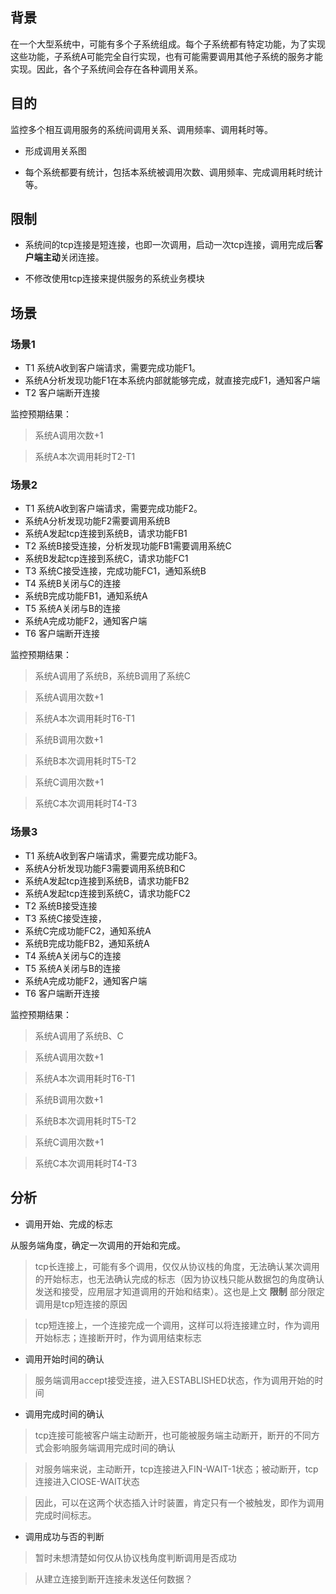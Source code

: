 
## 背景

在一个大型系统中，可能有多个子系统组成。每个子系统都有特定功能，为了实现这些功能，子系统A可能完全自行实现，也有可能需要调用其他子系统的服务才能实现。因此，各个子系统间会存在各种调用关系。


## 目的

监控多个相互调用服务的系统间调用关系、调用频率、调用耗时等。

* 形成调用关系图

* 每个系统都要有统计，包括本系统被调用次数、调用频率、完成调用耗时统计等。

## 限制

* 系统间的tcp连接是短连接，也即一次调用，启动一次tcp连接，调用完成后**客户端主动**关闭连接。


* 不修改使用tcp连接来提供服务的系统业务模块



## 场景

### 场景1

* T1	  系统A收到客户端请求，需要完成功能F1。
*	系统A分析发现功能F1在本系统内部就能够完成，就直接完成F1，通知客户端
* T2	  客户端断开连接


监控预期结果：
>	系统A调用次数+1

>	系统A本次调用耗时T2-T1

### 场景2

* T1	  系统A收到客户端请求，需要完成功能F2。
*	系统A分析发现功能F2需要调用系统B
*	系统A发起tcp连接到系统B，请求功能FB1
* T2    系统B接受连接，分析发现功能FB1需要调用系统C
*	系统B发起tcp连接到系统C，请求功能FC1
* T3	  系统C接受连接，完成功能FC1，通知系统B
* T4	  系统B关闭与C的连接
*	系统B完成功能FB1，通知系统A
* T5 	  系统A关闭与B的连接
*	系统A完成功能F2，通知客户端
* T6	  客户端断开连接

监控预期结果：
>	系统A调用了系统B，系统B调用了系统C

>	系统A调用次数+1

>	系统A本次调用耗时T6-T1

>	系统B调用次数+1

>	系统B本次调用耗时T5-T2

>	系统C调用次数+1

>	系统C本次调用耗时T4-T3

### 场景3

* T1	  系统A收到客户端请求，需要完成功能F3。
*	系统A分析发现功能F3需要调用系统B和C
*	系统A发起tcp连接到系统B，请求功能FB2
*	系统A发起tcp连接到系统C，请求功能FC2
* T2	  系统B接受连接
* T3	  系统C接受连接，
*	系统C完成功能FC2，通知系统A
*	系统B完成功能FB2，通知系统A
* T4 	  系统A关闭与C的连接
* T5	  系统A关闭与B的连接
*	系统A完成功能F2，通知客户端
* T6	客户端断开连接

监控预期结果：
>	系统A调用了系统B、C

>	系统A调用次数+1

>	系统A本次调用耗时T6-T1

>	系统B调用次数+1

>	系统B本次调用耗时T5-T2

>	系统C调用次数+1

>	系统C本次调用耗时T4-T3

## 分析

* 调用开始、完成的标志

从服务端角度，确定一次调用的开始和完成。

> tcp长连接上，可能有多个调用，仅仅从协议栈的角度，无法确认某次调用的开始标志，也无法确认完成的标志（因为协议栈只能从数据包的角度确认发送和接受，应用层才知道调用的开始和结束）。这也是上文 **限制** 部分限定调用是tcp短连接的原因

> tcp短连接上，一个连接完成一个调用，这样可以将连接建立时，作为调用开始标志；连接断开时，作为调用结束标志

* 调用开始时间的确认

> 服务端调用accept接受连接，进入ESTABLISHED状态，作为调用开始的时间

* 调用完成时间的确认

> tcp连接可能被客户端主动断开，也可能被服务端主动断开，断开的不同方式会影响服务端调用完成时间的确认

> 对服务端来说，主动断开，tcp连接进入FIN-WAIT-1状态；被动断开，tcp连接进入ClOSE-WAIT状态

> 因此，可以在这两个状态插入计时装置，肯定只有一个被触发，即作为调用完成时间标志。

 
 * 调用成功与否的判断
 
 > 暂时未想清楚如何仅从协议栈角度判断调用是否成功
 
 > 从建立连接到断开连接未发送任何数据？